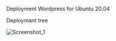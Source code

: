 
Deployment Wordpress for Ubuntu 20.04

Deploymant tree

![Screenshot_1](https://user-images.githubusercontent.com/79520412/111215954-3782e280-85ed-11eb-81c3-d6df10e98b77.png)
